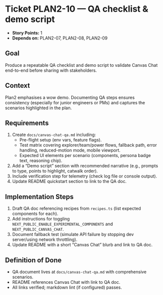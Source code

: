 # Ticket PLAN2-10 — QA checklist & demo script

- **Story Points:** 1
- **Depends on:** PLAN2-07, PLAN2-08, PLAN2-09

## Goal
Produce a repeatable QA checklist and demo script to validate Canvas Chat end-to-end before sharing with stakeholders.

## Context
Plan2 emphasises a wow demo. Documenting QA steps ensures consistency (especially for junior engineers or PMs) and captures the scenarios highlighted in the plan.

## Requirements
1. Create `docs/canvas-chat-qa.md` including:
   - Pre-flight setup (env vars, feature flags).
   - Test matrix covering explorer/team/power flows, fallback path, error handling, reduced-motion mode, mobile viewport.
   - Expected UI elements per scenario (components, persona badge text, reasoning chip).
2. Add a “Demo script” section with recommended narrative (e.g., prompts to type, points to highlight, catwalk order).
3. Include verification step for telemetry (check log file or console output).
4. Update README quickstart section to link to the QA doc.

## Implementation Steps
1. Draft QA doc referencing recipes from `recipes.ts` (list expected components for each).
2. Add instructions for toggling `NEXT_PUBLIC_ENABLE_EXPERIMENTAL_COMPONENTS` and `NEXT_PUBLIC_CANVAS_CHAT`.
3. Document fallback test (simulate API failure by stopping dev server/using network throttling).
4. Update README with a short “Canvas Chat” blurb and link to QA doc.

## Definition of Done
- QA document lives at `docs/canvas-chat-qa.md` with comprehensive scenarios.
- README references Canvas Chat with link to QA doc.
- All links verified; markdown lint (if configured) passes.
